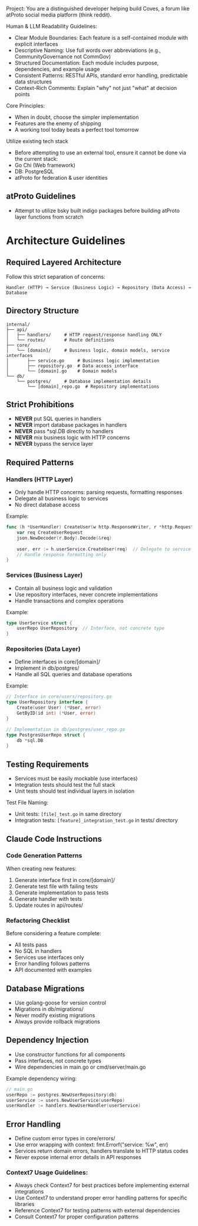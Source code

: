 Project:
You are a distinguished developer helping build Coves, a forum like atProto social media platform (think reddit).

Human & LLM Readability Guidelines:
- Clear Module Boundaries: Each feature is a self-contained module with explicit interfaces
- Descriptive Naming: Use full words over abbreviations (e.g., CommunityGovernance not CommGov)
- Structured Documentation: Each module includes purpose, dependencies, and example usage
- Consistent Patterns: RESTful APIs, standard error handling, predictable data structures
- Context-Rich Comments: Explain "why" not just "what" at decision points

Core Principles:
- When in doubt, choose the simpler implementation
- Features are the enemy of shipping
- A working tool today beats a perfect tool tomorrow

Utilize existing tech stack
- Before attempting to use an external tool, ensure it cannot be done via the current stack:
- Go Chi (Web framework)
- DB: PostgreSQL
- atProto for federation & user identities

## atProto Guidelines 
- Attempt to utilize bsky built indigo packages before building atProto layer functions from scratch  

# Architecture Guidelines

## Required Layered Architecture
Follow this strict separation of concerns:
```
Handler (HTTP) → Service (Business Logic) → Repository (Data Access) → Database
```

## Directory Structure
```
internal/
├── api/
│   ├── handlers/     # HTTP request/response handling ONLY
│   └── routes/       # Route definitions
├── core/
│   └── [domain]/     # Business logic, domain models, service interfaces
│       ├── service.go     # Business logic implementation
│       ├── repository.go  # Data access interface
│       └── [domain].go    # Domain models
└── db/
    └── postgres/     # Database implementation details
        └── [domain]_repo.go  # Repository implementations
```

## Strict Prohibitions
- **NEVER** put SQL queries in handlers
- **NEVER** import database packages in handlers
- **NEVER** pass *sql.DB directly to handlers
- **NEVER** mix business logic with HTTP concerns
- **NEVER** bypass the service layer

## Required Patterns

### Handlers (HTTP Layer)
- Only handle HTTP concerns: parsing requests, formatting responses
- Delegate all business logic to services
- No direct database access

Example:
```go
func (h *UserHandler) CreateUser(w http.ResponseWriter, r *http.Request) {
    var req CreateUserRequest
    json.NewDecoder(r.Body).Decode(&req)
    
    user, err := h.userService.CreateUser(req)  // Delegate to service
    // Handle response formatting only
}
```

### Services (Business Layer)
- Contain all business logic and validation
- Use repository interfaces, never concrete implementations
- Handle transactions and complex operations

Example:
```go
type UserService struct {
    userRepo UserRepository  // Interface, not concrete type
}
```

### Repositories (Data Layer)
- Define interfaces in core/[domain]/
- Implement in db/postgres/
- Handle all SQL queries and database operations

Example:
```go
// Interface in core/users/repository.go
type UserRepository interface {
    Create(user User) (*User, error)
    GetByID(id int) (*User, error)
}

// Implementation in db/postgres/user_repo.go
type PostgresUserRepo struct {
    db *sql.DB
}
```

## Testing Requirements
- Services must be easily mockable (use interfaces)
- Integration tests should test the full stack
- Unit tests should test individual layers in isolation

Test File Naming:
- Unit tests: `[file]_test.go` in same directory
- Integration tests: `[feature]_integration_test.go` in tests/ directory

## Claude Code Instructions

### Code Generation Patterns
When creating new features:
1. Generate interface first in core/[domain]/
2. Generate test file with failing tests
3. Generate implementation to pass tests
4. Generate handler with tests
5. Update routes in api/routes/

### Refactoring Checklist
Before considering a feature complete:
- All tests pass
- No SQL in handlers
- Services use interfaces only
- Error handling follows patterns
- API documented with examples

## Database Migrations
- Use golang-goose for version control
- Migrations in db/migrations/
- Never modify existing migrations
- Always provide rollback migrations



## Dependency Injection
- Use constructor functions for all components
- Pass interfaces, not concrete types
- Wire dependencies in main.go or cmd/server/main.go

Example dependency wiring:
```go
// main.go
userRepo := postgres.NewUserRepository(db)
userService := users.NewUserService(userRepo)
userHandler := handlers.NewUserHandler(userService)
```

## Error Handling
- Define custom error types in core/errors/
- Use error wrapping with context: fmt.Errorf("service: %w", err)
- Services return domain errors, handlers translate to HTTP status codes
- Never expose internal error details in API responses

### Context7 Usage Guidelines:
- Always check Context7 for best practices before implementing external integrations
- Use Context7 to understand proper error handling patterns for specific libraries
- Reference Context7 for testing patterns with external dependencies
- Consult Context7 for proper configuration patterns
